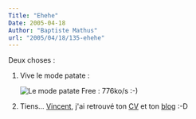 ```yaml
---
Title: "Ehehe"
Date: 2005-04-18
Author: "Baptiste Mathus"
url: "2005/04/18/135-ehehe"
---
```




Deux choses :

1.  Vive le mode patate :

    ![Le mode patate Free : 776ko/s :-)](/images/modepatate.png)

2.  Tiens... [Vincent](http://www.genezys.net/), j'ai retrouvé ton
    [CV](http://www.cent20.net/article.php3?id_article=3) et ton
    [blog](http://www.cent20.net/) :-D

